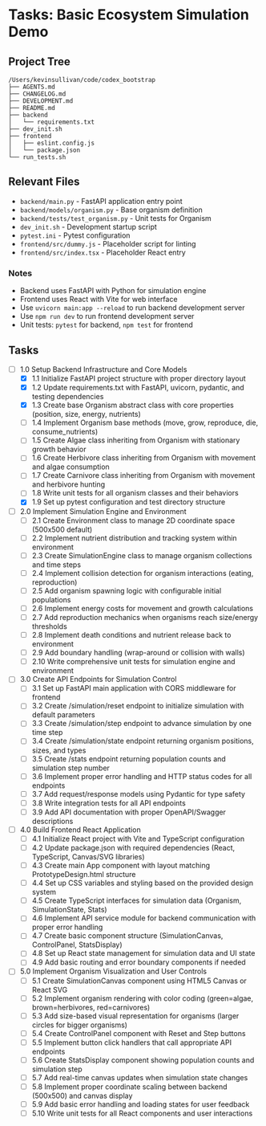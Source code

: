 # Tasks: Basic Ecosystem Simulation Demo

## Project Tree
```
/Users/kevinsullivan/code/codex_bootstrap
├── AGENTS.md
├── CHANGELOG.md
├── DEVELOPMENT.md
├── README.md
├── backend
│   └── requirements.txt
├── dev_init.sh
├── frontend
│   ├── eslint.config.js
│   └── package.json
└── run_tests.sh
```

## Relevant Files

- `backend/main.py` - FastAPI application entry point
- `backend/models/organism.py` - Base organism definition
- `backend/tests/test_organism.py` - Unit tests for Organism
- `dev_init.sh` - Development startup script
- `pytest.ini` - Pytest configuration
- `frontend/src/dummy.js` - Placeholder script for linting
- `frontend/src/index.tsx` - Placeholder React entry

### Notes

- Backend uses FastAPI with Python for simulation engine
- Frontend uses React with Vite for web interface
- Use `uvicorn main:app --reload` to run backend development server
- Use `npm run dev` to run frontend development server
- Unit tests: `pytest` for backend, `npm test` for frontend

## Tasks

- [ ] 1.0 Setup Backend Infrastructure and Core Models
  - [x] 1.1 Initialize FastAPI project structure with proper directory layout
  - [x] 1.2 Update requirements.txt with FastAPI, uvicorn, pydantic, and testing dependencies
  - [x] 1.3 Create base Organism abstract class with core properties (position, size, energy, nutrients)
  - [ ] 1.4 Implement Organism base methods (move, grow, reproduce, die, consume_nutrients)
  - [ ] 1.5 Create Algae class inheriting from Organism with stationary growth behavior
  - [ ] 1.6 Create Herbivore class inheriting from Organism with movement and algae consumption
  - [ ] 1.7 Create Carnivore class inheriting from Organism with movement and herbivore hunting
  - [ ] 1.8 Write unit tests for all organism classes and their behaviors
  - [x] 1.9 Set up pytest configuration and test directory structure

- [ ] 2.0 Implement Simulation Engine and Environment
  - [ ] 2.1 Create Environment class to manage 2D coordinate space (500x500 default)
  - [ ] 2.2 Implement nutrient distribution and tracking system within environment
  - [ ] 2.3 Create SimulationEngine class to manage organism collections and time steps
  - [ ] 2.4 Implement collision detection for organism interactions (eating, reproduction)
  - [ ] 2.5 Add organism spawning logic with configurable initial populations
  - [ ] 2.6 Implement energy costs for movement and growth calculations
  - [ ] 2.7 Add reproduction mechanics when organisms reach size/energy thresholds
  - [ ] 2.8 Implement death conditions and nutrient release back to environment
  - [ ] 2.9 Add boundary handling (wrap-around or collision with walls)
  - [ ] 2.10 Write comprehensive unit tests for simulation engine and environment

- [ ] 3.0 Create API Endpoints for Simulation Control
  - [ ] 3.1 Set up FastAPI main application with CORS middleware for frontend
  - [ ] 3.2 Create /simulation/reset endpoint to initialize simulation with default parameters
  - [ ] 3.3 Create /simulation/step endpoint to advance simulation by one time step
  - [ ] 3.4 Create /simulation/state endpoint returning organism positions, sizes, and types
  - [ ] 3.5 Create /stats endpoint returning population counts and simulation step number
  - [ ] 3.6 Implement proper error handling and HTTP status codes for all endpoints
  - [ ] 3.7 Add request/response models using Pydantic for type safety
  - [ ] 3.8 Write integration tests for all API endpoints
  - [ ] 3.9 Add API documentation with proper OpenAPI/Swagger descriptions

- [ ] 4.0 Build Frontend React Application
  - [ ] 4.1 Initialize React project with Vite and TypeScript configuration
  - [ ] 4.2 Update package.json with required dependencies (React, TypeScript, Canvas/SVG libraries)
  - [ ] 4.3 Create main App component with layout matching PrototypeDesign.html structure
  - [ ] 4.4 Set up CSS variables and styling based on the provided design system
  - [ ] 4.5 Create TypeScript interfaces for simulation data (Organism, SimulationState, Stats)
  - [ ] 4.6 Implement API service module for backend communication with proper error handling
  - [ ] 4.7 Create basic component structure (SimulationCanvas, ControlPanel, StatsDisplay)
  - [ ] 4.8 Set up React state management for simulation data and UI state
  - [ ] 4.9 Add basic routing and error boundary components if needed

- [ ] 5.0 Implement Organism Visualization and User Controls
  - [ ] 5.1 Create SimulationCanvas component using HTML5 Canvas or React SVG
  - [ ] 5.2 Implement organism rendering with color coding (green=algae, brown=herbivores, red=carnivores)
  - [ ] 5.3 Add size-based visual representation for organisms (larger circles for bigger organisms)
  - [ ] 5.4 Create ControlPanel component with Reset and Step buttons
  - [ ] 5.5 Implement button click handlers that call appropriate API endpoints
  - [ ] 5.6 Create StatsDisplay component showing population counts and simulation step
  - [ ] 5.7 Add real-time canvas updates when simulation state changes
  - [ ] 5.8 Implement proper coordinate scaling between backend (500x500) and canvas display
  - [ ] 5.9 Add basic error handling and loading states for user feedback
  - [ ] 5.10 Write unit tests for all React components and user interactions
